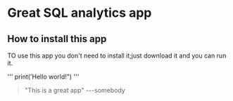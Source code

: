 # Great  SQL analytics app

## How to install this app

TO use this app you don't need to install it;just download it and you can run it.



'''
print('Hello world!") 
'''





> "This is a great app" ---somebody


